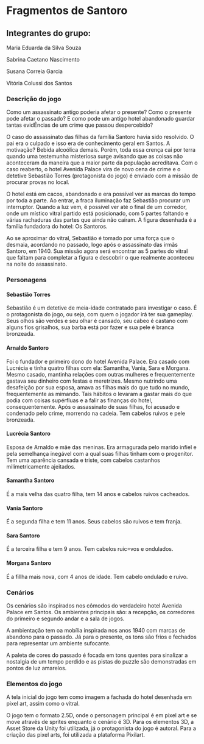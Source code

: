# Fragmentos de Santoro

## Integrantes do grupo: 
<p>Maria Eduarda da Silva Souza</p>
<p>Sabrina Caetano Nascimento</p>
<p>Susana Correia Garcia</p>
<p>Vitória Colussi dos Santos</p>

### Descrição do jogo

<p>Como um assassinato antigo poderia afetar o presente? Como o presente pode afetar o passado? E como pode um antigo hotel abandonado guardar tantas evidÊncias de um crime que passou despercebido?</p>
<p>O caso do assassinato das filhas da família Santoro havia sido resolvido. O pai era o culpado e isso era de conhecimento geral em Santos. A motivação? Bebida alcoólica demais. Porém, toda essa crença cai por terra quando uma testemunha misteriosa surge avisando que as coisas não aconteceram da maneira que a maior parte da população acreditava. Com o caso reaberto, o hotel Avenida Palace vira de novo cena de crime e o detetive Sebastião Torres (protagonista do jogo) é enviado com a missão de procurar provas no local.</p>
<p>O hotel está em cacos, abandonado e era possível ver as marcas do tempo por toda a parte. Ao entrar, a fraca iluminação faz Sebastião procurar um interruptor. Quando a luz vem, é possível ver até o final de um corredor, onde um místico vitral partido está posicionado, com 5 partes faltando e várias rachaduras das partes que ainda não caíram. A figura desenhada é a família fundadora do hotel: Os Santoros.  </p>
<p>Ao se aproximar do vitral, Sebastião é tomado por uma força que o desmaia, acordando no passado, logo após o assassinato das irmãs Santoro, em 1940. Sua missão agora será encontrar as 5 partes do vitral que faltam para completar a figura e descobrir o que realmente aconteceu na noite do assassinato.</p>

### Personagens
#### Sebastião Torres
<p>Sebastião é um detetive de meia-idade contratado para investigar o caso. É o protagonista do jogo, ou seja, com quem o jogador irá ter sua gameplay. Seus olhos são verdes e seu olhar é cansado, seu cabeo é castano com alguns fios grisalhos, sua barba está por fazer e sua pele é branca bronzeada.</p>

#### Arnaldo Santoro
<p>Foi o fundador e primeiro dono do hotel Avenida Palace. Era casado com Lucrécia e tinha quatro filhas com ela: Samantha, Vania, Sara e Morgana. Mesmo casado, mantinha relações com outras mulheres e frequentemente gastava seu dinheiro com festas e meretrizes. Mesmo nutrindo uma desafeição por sua esposa, amava as filhas mais do que tudo no mundo, frequentemente as mimando. Tais hábitos o levaram a gastar mais do que podia com coisas supérfluas e a falir as finanças do hotel, consequentemente. Após o assassinato de suas filhas, foi acusado e condenado pelo crime, morrendo na cadeia. Tem cabelos ruivos e pele bronzeada. </p>

#### Lucrécia Santoro
<p>Esposa de Arnaldo e mãe das meninas. Era armagurada pelo marido infiel e pela semelhança inegável com a qual suas filhas tinham com o progenitor. Tem uma aparência cansada e triste, com cabelos castanhos milimetricamente ajeitados.</p>

#### Samantha Santoro
<p>É a mais velha das quatro filha, tem 14 anos e cabelos ruivos cacheados.</p>

#### Vania Santoro
<p>É a segunda filha e tem 11 anos. Seus cabelos são ruivos e tem franja.</p>

#### Sara Santoro
<p>É a terceira filha e tem 9 anos. Tem cabelos ruic=vos e ondulados. </p>

#### Morgana Santoro
<p>É a fillha mais nova, com 4 anos de idade. Tem cabelo ondulado e ruivo.</p>

### Cenários
<p>Os cenários são inspirados nos cômodos do verdadeiro hotel Avenida Palace em Santos. Os ambientes principais são: a recepção, os corredores do primeiro e segundo andar e a sala de jogos.</p>
<p>A ambientação tem oa mobília inspirada nos anos 1940 com marcas de abandono para o passado. Já para o presente, os tons são frios e fechados para representar um ambiente sufocante. </p>
<p>A paleta de cores do passado é focada em tons quentes para sinalizar a nostalgia de um tempo perdido e as pistas do puzzle são demonstradas em pontos de luz amarelos.</p>

### Elementos do jogo
<P>A tela inicial do jogo tem como imagem a fachada do hotel desenhada em pixel art, assim como o vitral.</P>
<p>O jogo tem o formato 2.5D, onde o personagem principal é em pixel art e se move através de sprites enquanto o cenário é 3D. Para os elementos 3D, a Asset Store da Unity foi utilizada, já o protagonista do jogo é autoral. Para a criação das pixel arts, foi utilizada a plataforma Pixilart.</p>

